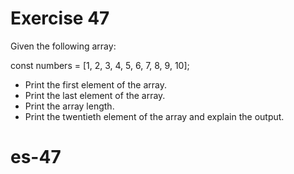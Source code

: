 # Exercise 47

Given the following array:

const numbers = [1, 2, 3, 4, 5, 6, 7, 8, 9, 10];

- Print the first element of the array.
- Print the last element of the array.
- Print the array length.
- Print the twentieth element of the array and explain the output.
# es-47
